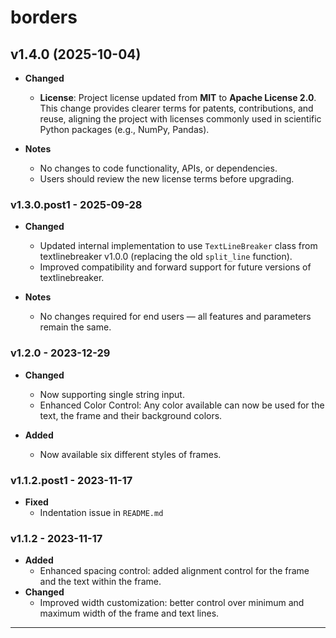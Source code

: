 # borders

<!--
## version - YYYY-MM-DD

- **Added**
  - 
- **Changed**
  -
- **Fixed**
  -
-->

## v1.4.0 (2025-10-04)

- **Changed**
  - **License**: Project license updated from **MIT** to **Apache License 2.0**.  
    This change provides clearer terms for patents, contributions, and reuse, aligning the project with licenses commonly used in scientific Python packages (e.g., NumPy, Pandas).  

- **Notes**
  - No changes to code functionality, APIs, or dependencies.
  - Users should review the new license terms before upgrading.

### v1.3.0.post1 - 2025-09-28

- **Changed**
  - Updated internal implementation to use `TextLineBreaker` class from textlinebreaker v1.0.0 (replacing the old `split_line` function).
  - Improved compatibility and forward support for future versions of textlinebreaker.

- **Notes**
  - No changes required for end users — all features and parameters remain the same.

### v1.2.0 - 2023-12-29

- **Changed**
  - Now supporting single string input.
  - Enhanced Color Control: Any color available can now be used for the text, the frame and their background colors.

- **Added**
  - Now available six different styles of frames.

### v1.1.2.post1 - 2023-11-17

- **Fixed**
  - Indentation issue in `README.md`

### v1.1.2 - 2023-11-17

- **Added**
  - Enhanced spacing control: added alignment control for the frame and the text within the frame.
- **Changed**
  - Improved width customization: better control over minimum and maximum width of the frame and text lines.

---
